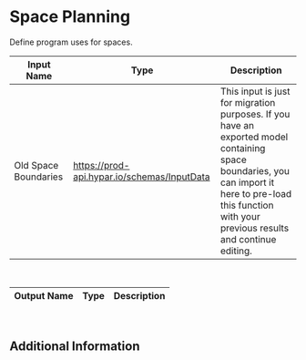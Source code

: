 

# Space Planning

Define program uses for spaces.

|Input Name|Type|Description|
|---|---|---|
|Old Space Boundaries|https://prod-api.hypar.io/schemas/InputData|This input is just for migration purposes. If you have an exported model containing space boundaries, you can import it here to pre-load this function with your previous results and continue editing.|


<br>

|Output Name|Type|Description|
|---|---|---|


<br>

## Additional Information































